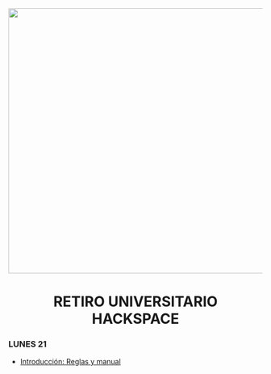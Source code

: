 <div align="center">

  <img src="https://multimedia.larepublica.pe/660x392/larepublica/imagen/2017/08/13/noticia-hackspace.jpg" width="525"/>
  
  # RETIRO UNIVERSITARIO HACKSPACE
  
</div>

### LUNES 21

- [Introducción: Reglas y manual](https://docs.google.com/presentation/d/14sR3XbK1vr3I6JtuS9p6rHjVkNAX3xTwhncVDFFTJkc/edit?fbclid=IwAR37cGT92DwPnu4-98ayK3cej3xTqzQVCd6h-ocnwEX8OwtNSyOruPXzWoo#slide=id.g4ca257a39b_0_34)

